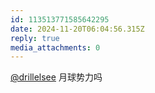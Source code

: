 ```yaml
---
id: 113513771585642295
date: 2024-11-20T06:04:56.315Z
reply: true
media_attachments: 0
---
```


[@drillelsee](https://mastodon.social/@drillelsee) 月球势力吗

